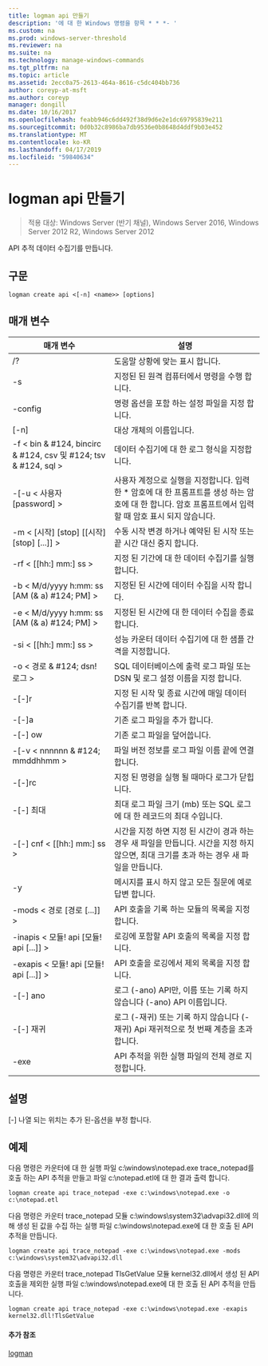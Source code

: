 ```yaml
---
title: logman api 만들기
description: '에 대 한 Windows 명령을 항목 * * *- '
ms.custom: na
ms.prod: windows-server-threshold
ms.reviewer: na
ms.suite: na
ms.technology: manage-windows-commands
ms.tgt_pltfrm: na
ms.topic: article
ms.assetid: 2ecc0a75-2613-464a-8616-c5dc404bb736
author: coreyp-at-msft
ms.author: coreyp
manager: dongill
ms.date: 10/16/2017
ms.openlocfilehash: feabb946c6dd492f38d9d6e2e1dc69795839e211
ms.sourcegitcommit: 0d0b32c8986ba7db9536e0b8648d4ddf9b03e452
ms.translationtype: MT
ms.contentlocale: ko-KR
ms.lasthandoff: 04/17/2019
ms.locfileid: "59840634"
---
```

# <a name="logman-create-api"></a>logman api 만들기

>적용 대상: Windows Server (반기 채널), Windows Server 2016, Windows Server 2012 R2, Windows Server 2012

API 추적 데이터 수집기를 만듭니다.  
  
## <a name="syntax"></a>구문  
```  
logman create api <[-n] <name>> [options]  
```  
## <a name="parameters"></a>매개 변수  
|매개 변수|설명|  
|-------|--------|  
|/?|도움말 상황에 맞는 표시 합니다.|  
|-s <computer name>|지정된 된 원격 컴퓨터에서 명령을 수행 합니다.|  
|-config <value>|명령 옵션을 포함 하는 설정 파일을 지정 합니다.|  
|[-n] <name>|대상 개체의 이름입니다.|  
|-f < bin & #124, bincirc & #124, csv 및 #124; tsv & #124, sql >|데이터 수집기에 대 한 로그 형식을 지정합니다.|  
|-[-u < 사용자 [password] >|사용자 계정으로 실행을 지정합니다. 입력 한 * 암호에 대 한 프롬프트를 생성 하는 암호에 대 한 합니다. 암호 프롬프트에서 입력할 때 암호 표시 되지 않습니다.|  
|-m < [시작] [stop] [[시작] [stop] [...]] >|수동 시작 변경 하거나 예약된 된 시작 또는 끝 시간 대신 중지 합니다.|  
|-rf < [[hh:] mm:] ss >|지정 된 기간에 대 한 데이터 수집기를 실행 합니다.|  
|-b < M/d/yyyy h:mm: ss [AM (& a) #124; PM] >|지정된 된 시간에 데이터 수집을 시작 합니다.|  
|-e < M/d/yyyy h:mm: ss [AM (& a) #124; PM] >|지정된 된 시간에 대 한 데이터 수집을 종료 합니다.|  
|-si < [[hh:] mm:] ss >|성능 카운터 데이터 수집기에 대 한 샘플 간격을 지정합니다.|  
|-o < 경로 & #124; dsn! 로그 >|SQL 데이터베이스에 출력 로그 파일 또는 DSN 및 로그 설정 이름을 지정 합니다.|  
|-[-]r|지정 된 시작 및 종료 시간에 매일 데이터 수집기를 반복 합니다.|  
|-[-]a|기존 로그 파일을 추가 합니다.|  
|-[-] ow|기존 로그 파일을 덮어씁니다.|  
|-[-v < nnnnnn & #124; mmddhhmm >|파일 버전 정보를 로그 파일 이름 끝에 연결 합니다.|  
|-[-]rc <task>|지정 된 명령을 실행 될 때마다 로그가 닫힙니다.|  
|-[-] 최대 <value>|최대 로그 파일 크기 (mb) 또는 SQL 로그에 대 한 레코드의 최대 수입니다.|  
|-[-] cnf < [[hh:] mm:] ss >|시간을 지정 하면 지정 된 시간이 경과 하는 경우 새 파일을 만듭니다. 시간을 지정 하지 않으면, 최대 크기를 초과 하는 경우 새 파일을 만듭니다.|  
|-y|메시지를 표시 하지 않고 모든 질문에 예로 답변 합니다.|  
|-mods < 경로 [경로 [...]] >|API 호출을 기록 하는 모듈의 목록을 지정 합니다.|  
|-inapis < 모듈! api [모듈! api [...]] >|로깅에 포함할 API 호출의 목록을 지정 합니다.|  
|-exapis < 모듈! api [모듈! api [...]] >|API 호출을 로깅에서 제외 목록을 지정 합니다.|  
|-[-] ano|로그 (-ano) API만, 이름 또는 기록 하지 않습니다 (-ano) API 이름입니다.|  
|-[-] 재귀|로그 (-재귀) 또는 기록 하지 않습니다 (-재귀) Api 재귀적으로 첫 번째 계층을 초과 합니다.|  
|-exe <value>|API 추적을 위한 실행 파일의 전체 경로 지정합니다.|  
## <a name="remarks"></a>설명  
[-] 나열 되는 위치는 추가 된-옵션을 부정 합니다.  
## <a name="BKMK_examples"></a>예제  
다음 명령은 카운터에 대 한 실행 파일 c:\windows\notepad.exe trace_notepad를 호출 하는 API 추적을 만들고 파일 c:\notepad.etl에 대 한 결과 출력 합니다.  
```  
logman create api trace_notepad -exe c:\windows\notepad.exe -o c:\notepad.etl  
```  
다음 명령은 카운터 trace_notepad 모듈 c:\windows\system32\advapi32.dll에 의해 생성 된 값을 수집 하는 실행 파일 c:\windows\notepad.exe에 대 한 호출 된 API 추적을 만듭니다.  
```  
logman create api trace_notepad -exe c:\windows\notepad.exe -mods c:\windows\system32\advapi32.dll  
```  
다음 명령은 카운터 trace_notepad TlsGetValue 모듈 kernel32.dll에서 생성 된 API 호출을 제외한 실행 파일 c:\windows\notepad.exe에 대 한 호출 된 API 추적을 만듭니다.  
```  
logman create api trace_notepad -exe c:\windows\notepad.exe -exapis kernel32.dll!TlsGetValue  
```  
#### <a name="additional-references"></a>추가 참조  
[logman](logman.md)  
